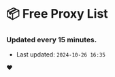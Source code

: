 # :package: Free Proxy List
### Updated every 15 minutes.

- Last updated: `2024-10-26 16:35`

:heart:
